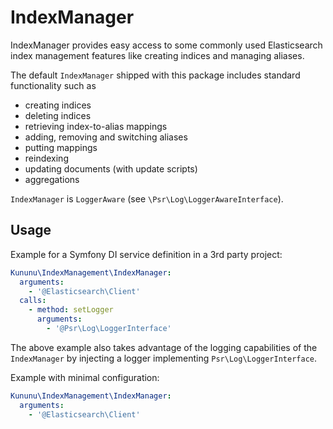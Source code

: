 # IndexManager
IndexManager provides easy access to some commonly used Elasticsearch index management features like creating indices and managing aliases. 

The default `IndexManager` shipped with this package includes standard functionality such as
 - creating indices
 - deleting indices
 - retrieving index-to-alias mappings
 - adding, removing and switching aliases
 - putting mappings
 - reindexing
 - updating documents (with update scripts)
 - aggregations

`IndexManager` is `LoggerAware` (see `\Psr\Log\LoggerAwareInterface`).

## Usage
Example for a Symfony DI service definition in a 3rd party project:
```yaml
Kununu\IndexManagement\IndexManager:
  arguments:
    - '@Elasticsearch\Client'
  calls:
    - method: setLogger
      arguments:
        - '@Psr\Log\LoggerInterface'
```

The above example also takes advantage of the logging capabilities of the `IndexManager` by injecting a logger implementing `Psr\Log\LoggerInterface`.

Example with minimal configuration:
```yaml
Kununu\IndexManagement\IndexManager:
  arguments:
    - '@Elasticsearch\Client'
```
